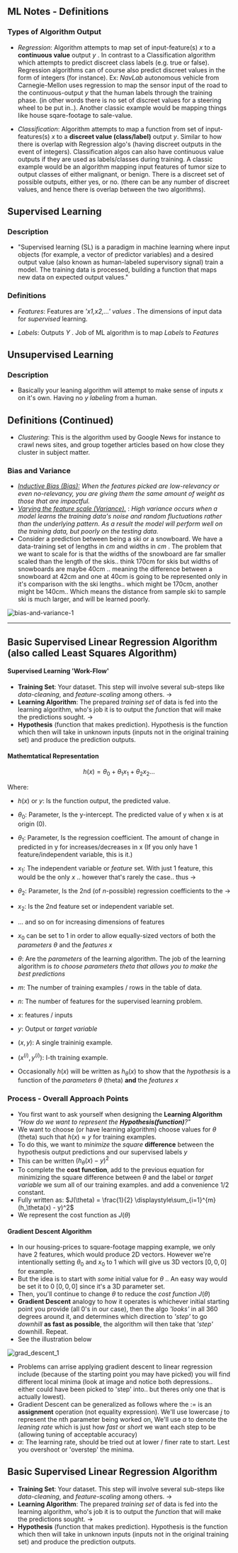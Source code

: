 ## ML Notes - Definitions

### Types of Algorithm Output

- _Regression_: Algorithm attempts to map set of input-feature(s) _x_ to a **continuous value** output _y_ . In contrast to a Classification algorithm which attempts to predict discreet class labels (e.g. true or false). Regression algorithms can of course also predict discreet values in the form of integers (for instance). Ex: _NavLab_ autonomous vehicle from Carnegie-Mellon uses regression to map the sensor input of the road to the continuous-output _y_ that the human labels through the training phase. (in other words there is no set of discreet values for a steering wheel to be put in..). Another classic example would be mapping things like house sqare-footage to sale-value.

- _Classification_: Algorithm attempts to map a function from set of input-features(s) _x_ to a **discreet value (class/label)** output _y_. Similar to how there is overlap with Regression algo's (having discreet outputs in the event of integers). Classification algos can also have continuous value outputs if they are used as labels/classes during training. A classic example would be an algorithm mapping input features of tumor size to output classes of either malignant, or benign. There is a discreet set of possible outputs, either yes, or no. (there can be any number of discreet values, and hence there is overlap between the two algorithms).

## Supervised Learning

### Description

- "Supervised learning (SL) is a paradigm in machine learning where input objects (for example, a vector of predictor variables) and a desired output value (also known as human-labeled supervisory signal) train a model. The training data is processed, building a function that maps new data on expected output values."

### Definitions

- _Features_: Features are _'x1,x2,...' values_ . The dimensions of input data for _supervised_ learning.

- _Labels_: Outputs _Y_ . Job of ML algorithm is to map _Labels_ to _Features_

## Unsupervised Learning

### Description

- Basically your leaning algorithm will attempt to make sense of inputs _x_ on it's own. Having no _y_ _labeling_ from a human.

## Definitions (Continued)

- _Clustering_: This is the algorithm used by Google News for instance to crawl news sites, and group together articles based on how close they cluster in subject matter.

### Bias and Variance

- [_Inductive Bias (Bias):_](https://www.geeksforgeeks.org/underfitting-and-overfitting-in-machine-learning/#:~:text=Bias%20refers%20to,model%2C%20indicating%20underfitting.) _When the features picked are low-relevancy or even no-relevancy, you are giving them the same amount of weight as those that are impactful._
- [_Varying the feature scale (Variance)._](https://www.geeksforgeeks.org/underfitting-and-overfitting-in-machine-learning/#:~:text=Variance%2C%20on%20the,data%2C%20indicating%20overfitting.) : _High *variance* occurs when a model learns the training data's *noise* and *random fluctuations* rather than the underlying pattern. As a result the model will perform well on the training data, but poorly on the testing data._
- Consider a prediction between being a ski or a snowboard. We have a data-training set of lengths in _cm_ and widths in _cm_ . The problem that we want to scale for is that the widths of the snowboard are far smaller scaled than the length of the skis.. think 170cm for skis but widths of snowboards are maybe 40cm .. meaning the difference between a snowboard at 42cm and one at 40cm is going to be represented only in it's comparison with the ski lengths.. which might be 170cm, another might be 140cm.. Which means the distance from sample ski to sample ski is much larger, and will be learned poorly.

![bias-and-variance-1](./images/Bias-and-Variance-in-Machine-Learning.webp)

---

## Basic Supervised Linear Regression Algorithm (also called Least Squares Algorithm)

#### Supervised Learning 'Work-Flow'

- **Training Set**: Your dataset. This step will involve several sub-steps like _data-cleaning_, and _feature-scaling_ among others.
  ->
- **Learning Algorithm**: The prepared _training set_ of data is fed into the learning algorithm, who's job it is to output the _function_ that will make the predictions sought.
  ->
- **Hypothesis** (function that makes prediction). Hypothesis is the function which then will take in unknown inputs (inputs not in the original training set) and produce the prediction outputs.

#### Mathemtatical Representation

$$ h(x) = \theta_0 + \theta_1x_1 + \theta_2x_2... $$

Where:

- $h(x)$ or _y_: Is the function output, the predicted value.
- $\theta_0$: Parameter, Is the y-intercept. The predicted value of y when x is at origin (0).
- $\theta_1$: Parameter, Is the regression coefficient. The amount of change in predicted in y for increases/decreases in x (If you only have 1 feature/independent variable, this is it.)
- $x_1$: The independent variable or _feature_ set. With just 1 feature, this would be the only _x_ .. however that's rarely the case.. thus ->
- $\theta_2$: Parameter, Is the 2nd (of _n_-possible) regression coefficients to the ->
- $x_2$: Is the 2nd feature set or independent variable set.
- ... and so on for increasing dimensions of features

- $x_0$ can be set to 1 in order to allow equally-sized vectors of both the _parameters_ $\theta$ and the _features_ $x$
- $\theta$: Are the _parameters_ of the learning algorithm. The job of the learning algorithm is _to choose parameters theta that allows you to make the best predictions_
- $m$: The number of training examples / rows in the table of data.
- $n$: The number of features for the supervised learning problem.
- $x$: features / inputs
- $y$: Output or _target variable_
- $(x,y)$: A single traininig example.
- $(x^(i), y^(i))$: I-th training example.
- Occasionally $h(x)$ will be written as $h_\theta(x)$ to show that the _hypothesis_ is a function of the _parameters_ $\theta$ (theta) **and** the _features_ $x$

### Process - Overall Approach Points

- You first want to ask yourself when designing the **Learning Algorithm** _"How do we want to represent the **Hypothesis(function)**?"_
- We want to choose (or have learning algorithm) choose values for $\theta$ (theta) such that $h(x) \approx y$ for training examples.
- To do this, we want to _minimize_ the _square_ **difference** between the hypothesis output predictions and our supervised labels $y$
- This can be written $(h_\theta(x ) - y)^2$
- To complete the **cost function**, add to the previous equation for minimizing the square difference between $\theta$ and the label or _target variable_ we sum all of our training examples. and add a convenience 1/2 constant.
- Fully written as: $J(\theta) = \frac{1}{2} \displaystyle\sum_{i=1}^{m}(h_\theta(x) - y)^2$
- We represent the cost function as $J(\theta)$

#### Gradient Descent Algorithm

- In our housing-prices to square-footage mapping example, we only have 2 features, which would produce 2D vectors. However we're intentionally setting $\theta_0$ and $x_0$ to 1 which will give us 3D vectors $[0,0,0]$ for example.
- But the idea is to start with _some_ initial value for $\theta$ .. An easy way would be set it to 0 $[0,0,0]$ since it's a 3D parameter set.
- Then, you'll continue to change $\theta$ to reduce the _cost function_ $J(\theta)$
- **Gradient Descent** analogy to how it operates is whichever initial starting point you provide (all 0's in our case), then the algo _'looks'_ in all 360 degrees around it, and determines which direction to _'step'_ to go _downhill_ **as fast as possible**, the algorithm will then take that _'step'_ downhill. Repeat.
- See the illustration below

![grad_descent_1](./images/grad_desc_1.png)

- Problems can arrise applying gradient descent to linear regression include (because of the starting point you may have picked) you will find different local minima (look at image and notice both depressions.. either could have been picked to 'step' into.. but theres only one that is actually lowest).
- Gradient Descent can be generalized as follows where the $:=$ is an **assignment** operation (not equality expression). We'll use lowercase $j$ to represent the nth parameter being worked on, We'll use $\alpha$ to denote the _leaning rate_ which is just how _fast_ or _short_ we want each step to be (allowing tuning of acceptable accuracy)
- $\alpha$: The learning rate, should be tried out at lower / finer rate to start. Lest you overshoot or 'overstep' the minima.

## Basic Supervised Linear Regression Algorithm

- **Training Set**: Your dataset. This step will involve several sub-steps like _data-cleaning_, and _feature-scaling_ among others.
  ->
- **Learning Algorithm**: The prepared _training set_ of data is fed into the learning algorithm, who's job it is to output the _function_ that will make the predictions sought.
  ->
- **Hypothesis** (function that makes prediction). Hypothesis is the function which then will take in unknown inputs (inputs not in the original training set) and produce the prediction outputs.
